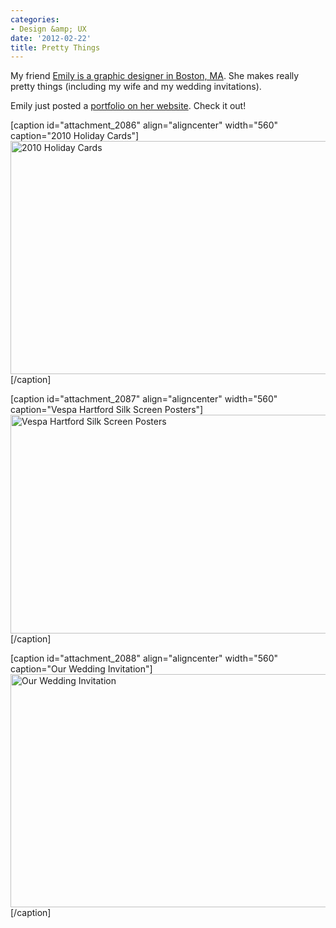 ```yaml
---
categories:
- Design &amp; UX
date: '2012-02-22'
title: Pretty Things
---
```


My friend <a href="http://15strawberrylane.com/">Emily is a graphic designer in Boston, MA</a>. She makes really pretty things (including my wife and my wedding invitations).

Emily just posted a <a href="http://15strawberrylane.com/portfolio">portfolio on her website</a>. Check it out!

[caption id="attachment_2086" align="aligncenter" width="560" caption="2010 Holiday Cards"]<img src="https://gomakethings.com/wp-content/uploads/2012/02/720-holiday-card.jpg" alt="2010 Holiday Cards" title="720-holiday-card" width="560" height="373" class="size-full wp-image-2086" />[/caption]

[caption id="attachment_2087" align="aligncenter" width="560" caption="Vespa Hartford Silk Screen Posters"]<img src="https://gomakethings.com/wp-content/uploads/2012/02/720-Vespa-1.jpg" alt="Vespa Hartford Silk Screen Posters" title="720-Vespa-1" width="560" height="350" class="size-full wp-image-2087" />[/caption]

[caption id="attachment_2088" align="aligncenter" width="560" caption="Our Wedding Invitation"]<img src="https://gomakethings.com/wp-content/uploads/2012/02/720-wedding-detail.jpg" alt="Our Wedding Invitation" title="720-wedding-detail" width="560" height="373" class="size-full wp-image-2088" />[/caption]
